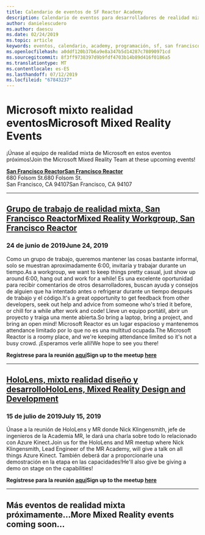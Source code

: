 ```yaml
---
title: Calendario de eventos de SF Reactor Academy
description: Calendario de eventos para desarrolladores de realidad mixta en Reactor en San Francisco.
author: danielescudero
ms.author: daescu
ms.date: 02/24/2019
ms.topic: article
keywords: eventos, calendario, academy, programación, sf, san francisco, reactor
ms.openlocfilehash: a0ddf120b37b6a9e8a347b5d14287c78090971cd
ms.sourcegitcommit: 8f3ff9738397d9b9fdf4703b14b89d416f0186a5
ms.translationtype: MT
ms.contentlocale: es-ES
ms.lasthandoff: 07/12/2019
ms.locfileid: "67843237"
---
```

# <a name="microsoft-mixed-reality-events"></a><span data-ttu-id="b500b-104">Microsoft mixto realidad eventos</span><span class="sxs-lookup"><span data-stu-id="b500b-104">Microsoft Mixed Reality Events</span></span>

<span data-ttu-id="b500b-105">¡Únase al equipo de realidad mixta de Microsoft en estos eventos próximos!</span><span class="sxs-lookup"><span data-stu-id="b500b-105">Join the Microsoft Mixed Reality Team at these upcoming events!</span></span>

<span data-ttu-id="b500b-106">**[San Francisco Reactor](https://developer.microsoft.com/reactor/#ReactorSF)**</span><span class="sxs-lookup"><span data-stu-id="b500b-106">**[San Francisco Reactor](https://developer.microsoft.com/reactor/#ReactorSF)**</span></span><br>
<span data-ttu-id="b500b-107">680 Folsom St.</span><span class="sxs-lookup"><span data-stu-id="b500b-107">680 Folsom St.</span></span><br>
<span data-ttu-id="b500b-108">San Francisco, CA 94107</span><span class="sxs-lookup"><span data-stu-id="b500b-108">San Francisco, CA 94107</span></span>


---
## <a name="mixed-reality-workgroup-san-francisco-reactorhttpsemea01safelinksprotectionoutlookcomurlhttps3a2f2fwwwmeetupcom2fhololens-mr2fdata027c017cdaescu40microsoftcom7ca8ddee063b7949a9992308d6903e62b07c72f988bf86f141af91ab2d7cd011db477c17c07c636854994961124360sdataymnaaiwvxij700mo9gj2boz4w82bgkdjdhijhytfczcfu3dreserved0"></a><span data-ttu-id="b500b-109">**[Grupo de trabajo de realidad mixta, San Francisco Reactor](https://emea01.safelinks.protection.outlook.com/?url=https%3A%2F%2Fwww.meetup.com%2Fhololens-mr%2F&data=02%7C01%7Cdaescu%40microsoft.com%7Ca8ddee063b7949a9992308d6903e62b0%7C72f988bf86f141af91ab2d7cd011db47%7C1%7C0%7C636854994961124360&sdata=YmnAAiWVxIJ700mO9gj%2BOz4W8%2BgKDjDhiJhYtfCzCFU%3D&reserved=0)**</span><span class="sxs-lookup"><span data-stu-id="b500b-109">**[Mixed Reality Workgroup, San Francisco Reactor](https://emea01.safelinks.protection.outlook.com/?url=https%3A%2F%2Fwww.meetup.com%2Fhololens-mr%2F&data=02%7C01%7Cdaescu%40microsoft.com%7Ca8ddee063b7949a9992308d6903e62b0%7C72f988bf86f141af91ab2d7cd011db47%7C1%7C0%7C636854994961124360&sdata=YmnAAiWVxIJ700mO9gj%2BOz4W8%2BgKDjDhiJhYtfCzCFU%3D&reserved=0)**</span></span>
### <a name="june-24-2019"></a><span data-ttu-id="b500b-110">24 de junio de 2019</span><span class="sxs-lookup"><span data-stu-id="b500b-110">June 24, 2019</span></span>
<span data-ttu-id="b500b-111">Como un grupo de trabajo, queremos mantener las cosas bastante informal, solo se muestran aproximadamente 6:00, invitaría y trabajar durante un tiempo.</span><span class="sxs-lookup"><span data-stu-id="b500b-111">As a workgroup, we want to keep things pretty casual, just show up around 6:00, hang out and work for a while!</span></span> <span data-ttu-id="b500b-112">Es una excelente oportunidad para recibir comentarios de otros desarrolladores, buscan ayuda y consejos de alguien que ha intentado antes o refrigerar durante un tiempo después de trabajo y el código.</span><span class="sxs-lookup"><span data-stu-id="b500b-112">It's a great opportunity to get feedback from other developers, seek out help and advice from someone who's tried it before, or chill for a while after work and code!</span></span> <span data-ttu-id="b500b-113">Lleve un equipo portátil, abrir un proyecto y traiga una mente abierta.</span><span class="sxs-lookup"><span data-stu-id="b500b-113">So bring a laptop, bring a project, and bring an open mind!</span></span> <span data-ttu-id="b500b-114">Microsoft Reactor es un lugar espacioso y mantenemos attendance limitado por lo que no es una multitud ocupada.</span><span class="sxs-lookup"><span data-stu-id="b500b-114">The Microsoft Reactor is a roomy place, and we're keeping attendance limited so it's not a busy crowd.</span></span> <span data-ttu-id="b500b-115">¡Esperamos verle allí!</span><span class="sxs-lookup"><span data-stu-id="b500b-115">We hope to see you there!</span></span>

<span data-ttu-id="b500b-116">**Regístrese para la reunión [aquí](https://emea01.safelinks.protection.outlook.com/?url=https%3A%2F%2Fwww.meetup.com%2Fhololens-mr%2F&data=02%7C01%7Cdaescu%40microsoft.com%7Ca8ddee063b7949a9992308d6903e62b0%7C72f988bf86f141af91ab2d7cd011db47%7C1%7C0%7C636854994961124360&sdata=YmnAAiWVxIJ700mO9gj%2BOz4W8%2BgKDjDhiJhYtfCzCFU%3D&reserved=0)**</span><span class="sxs-lookup"><span data-stu-id="b500b-116">**Sign up to the meetup [here](https://emea01.safelinks.protection.outlook.com/?url=https%3A%2F%2Fwww.meetup.com%2Fhololens-mr%2F&data=02%7C01%7Cdaescu%40microsoft.com%7Ca8ddee063b7949a9992308d6903e62b0%7C72f988bf86f141af91ab2d7cd011db47%7C1%7C0%7C636854994961124360&sdata=YmnAAiWVxIJ700mO9gj%2BOz4W8%2BgKDjDhiJhYtfCzCFU%3D&reserved=0)**</span></span>

---
## <a name="hololens-mixed-reality-design-and-developmenthttpswwwmeetupcomhololens-mrevents262616626"></a><span data-ttu-id="b500b-117">**[HoloLens, mixto realidad diseño y desarrollo](https://www.meetup.com/hololens-mr/events/262616626/)**</span><span class="sxs-lookup"><span data-stu-id="b500b-117">**[HoloLens, Mixed Reality Design and Development](https://www.meetup.com/hololens-mr/events/262616626/)**</span></span>
### <a name="july-15-2019"></a><span data-ttu-id="b500b-118">15 de julio de 2019</span><span class="sxs-lookup"><span data-stu-id="b500b-118">July 15, 2019</span></span>
<span data-ttu-id="b500b-119">Únase a la reunión de HoloLens y MR donde Nick Klingensmith, jefe de ingenieros de la Academia MR, le dará una charla sobre todo lo relacionado con Azure Kinect.</span><span class="sxs-lookup"><span data-stu-id="b500b-119">Join us for the HoloLens and MR meetup where Nick Klingensmith, Lead Engineer of the MR Academy, will give a talk on all things Azure Kinect.</span></span> <span data-ttu-id="b500b-120">También deberá dar a proporcionarle una demostración en la etapa en las capacidades!</span><span class="sxs-lookup"><span data-stu-id="b500b-120">He'll also give be giving a demo on stage on the capabilities!</span></span>

<span data-ttu-id="b500b-121">**Regístrese para la reunión [aquí](https://www.meetup.com/hololens-mr/events/262616626/)**</span><span class="sxs-lookup"><span data-stu-id="b500b-121">**Sign up to the meetup [here](https://www.meetup.com/hololens-mr/events/262616626/)**</span></span>

---
## <a name="more-mixed-reality-events-coming-soon"></a><span data-ttu-id="b500b-122">Más eventos de realidad mixta próximamente...</span><span class="sxs-lookup"><span data-stu-id="b500b-122">More Mixed Reality events coming soon...</span></span>
